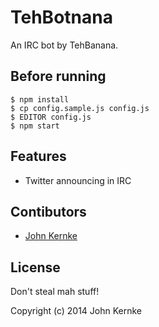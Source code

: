 # TehBotnana

An IRC bot by TehBanana.

## Before running

```
$ npm install
$ cp config.sample.js config.js
$ EDITOR config.js
$ npm start
```

## Features

 - Twitter announcing in IRC

## Contibutors

 - [John Kernke](http://github.com/johnkernke)

## License

Don't steal mah stuff!

Copyright (c) 2014 John Kernke
